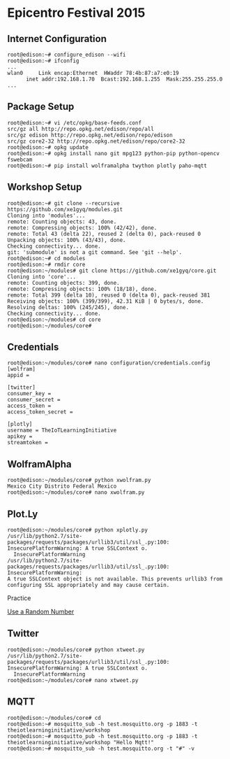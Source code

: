Epicentro Festival 2015
==

## Internet Configuration

    root@edison:~# configure_edison --wifi
    root@edison:~# ifconfig
    ...
    wlan0     Link encap:Ethernet  HWaddr 78:4b:87:a7:e0:19  
          inet addr:192.168.1.70  Bcast:192.168.1.255  Mask:255.255.255.0
    ...

## Package Setup

    root@edison:~# vi /etc/opkg/base-feeds.conf
    src/gz all http://repo.opkg.net/edison/repo/all
    src/gz edison http://repo.opkg.net/edison/repo/edison
    src/gz core2-32 http://repo.opkg.net/edison/repo/core2-32
    root@edison:~# opkg update
    root@edison:~# opkg install nano git mpg123 python-pip python-opencv fswebcam
    root@edison:~# pip install wolframalpha twython plotly paho-mqtt

## Workshop Setup

    root@edison:~# git clone --recursive https://github.com/xe1gyq/modules.git
    Cloning into 'modules'...
    remote: Counting objects: 43, done.
    remote: Compressing objects: 100% (42/42), done.
    remote: Total 43 (delta 22), reused 2 (delta 0), pack-reused 0
    Unpacking objects: 100% (43/43), done.
    Checking connectivity... done.
    git: 'submodule' is not a git command. See 'git --help'.
    root@edison:~# cd modules
    root@edison:~# rmdir core
    root@edison:~/modules# git clone https://github.com/xe1gyq/core.git
    Cloning into 'core'...
    remote: Counting objects: 399, done.
    remote: Compressing objects: 100% (18/18), done.
    remote: Total 399 (delta 10), reused 0 (delta 0), pack-reused 381
    Receiving objects: 100% (399/399), 42.31 KiB | 0 bytes/s, done.
    Resolving deltas: 100% (245/245), done.
    Checking connectivity... done.
    root@edison:~/modules# cd core
    root@edison:~/modules/core# 

## Credentials

    root@edison:~/modules/core# nano configuration/credentials.config
    [wolfram]
    appid = 
    
    [twitter]
    consumer_key = 
    consumer_secret = 
    access_token = 
    access_token_secret = 
    
    [plotly]
    username = TheIoTLearningInitiative
    apikey = 
    streamtoken = 

## WolframAlpha

    root@edison:~/modules/core# python xwolfram.py
    Mexico City Distrito Federal Mexico
    root@edison:~/modules/core# nano xwolfram.py

## Plot.Ly

    root@edison:~/modules/core# python xplotly.py
    /usr/lib/python2.7/site-packages/requests/packages/urllib3/util/ssl_.py:100: InsecurePlatformWarning: A true SSLContext o.
      InsecurePlatformWarning
    /usr/lib/python2.7/site-packages/requests/packages/urllib3/util/ssl_.py:100: InsecurePlatformWarning:
    A true SSLContext object is not available. This prevents urllib3 from configuring SSL appropriately and may cause certain.

Practice

[Use a Random Number](http://stackoverflow.com/questions/3996904/generate-random-integers-between-0-and-9)

## Twitter
    
    root@edison:~/modules/core# python xtweet.py
    /usr/lib/python2.7/site-packages/requests/packages/urllib3/util/ssl_.py:100: InsecurePlatformWarning: A true SSLContext o.
      InsecurePlatformWarning
    root@edison:~/modules/core# nano xtweet.py

## MQTT
    
    root@edison:~/modules/core# cd
    root@edison:~# mosquitto_sub -h test.mosquitto.org -p 1883 -t theiotlearninginitiative/workshop
    root@edison:~# mosquitto_pub -h test.mosquitto.org -p 1883 -t theiotlearninginitiative/workshop "Hello Mqtt!"
    root@edison:~# mosquitto_sub -h test.mosquitto.org -t "#" -v


    



